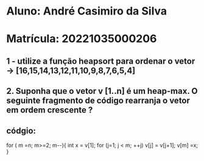 # Aluno: André Casimiro da Silva
# Matrícula: 20221035000206

## 1 - utilize a função heapsort para ordenar o vetor -> [16,15,14,13,12,11,10,9,8,7,6,5,4]

## 2. Suponha que o vetor v [1..n] é um heap-max. O seguinte fragmento de código rearranja o vetor em ordem crescente ?
## códgio:
for ( m =n; m>=2; m--){
  int x = v[1];
  for (j=1; j < m; ++j) v[j] = v[j+1];
      v[m] =x;    
 }
